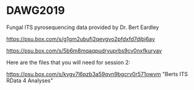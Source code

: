 # DAWG2019
Fungal ITS pyrosequencing data provided by Dr. Bert Eardley


https://psu.box.com/s/g1gm2ubufj2qevgvo2pfdxfd7djbj6ay


https://psu.box.com/s/5b6m8mqaqpudryuprbs9cv0nxfkuryav

Here are the files that you will need for session 2:

https://psu.box.com/s/kvgv7l6pzb3a59qvn9bgcrv0r571owvm "Berts ITS RData 4 Analyses"


